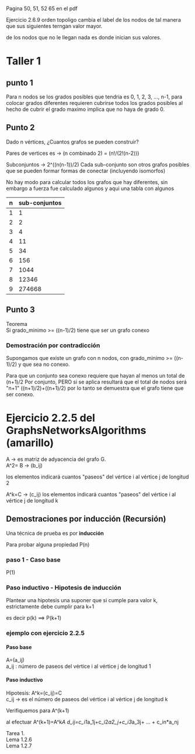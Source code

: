 Pagina 50, 51, 52
65 en el pdf

Ejercicio 2.6.9
orden topoligo cambia el label de los nodos de tal manera que sus siguientes terngan valor mayor.

de los nodos que no le llegan nada es donde inician sus valores.

# Taller 1 
## punto 1
Para n nodos se los grados posibles que tendria es 0, 1, 2, 3, ..., n-1, para colocar grados diferentes requieren cubrirse todos los grados posibles al hecho de cubrir el grado maximo implica que no haya de grado 0.

## Punto 2
Dado n vértices, ¿Cuantos grafos se pueden construir?

Pares de vertices es -> (n combinado 2) = (n!/(2!(n-2)))

Subconjuntos -> 2^((n(n-1))/2)
Cada sub-conjunto son otros grafos posibles que se pueden formar formas de conectar (incluyendo isomorfos)

No hay modo para calcular todos los grafos que hay diferentes, sin embargo a fuerza fue calculado algunos y aqui una tabla con algunos

|n|sub-conjuntos|
|-|-|
|1|1|
|2|2|
|3|4|
|4|11|
|5|34|
|6|156|
|7|1044|
|8|12346|
|9|274668|

## Punto 3
Teorema  
Si grado_minimo >= ((n-1)/2) tiene que ser un grafo conexo

### Demostración por contradicción
Supongamos que existe un grafo con n nodos, con grado_minimo >= ((n-1)/2) y que sea no conexo.

Para que un conjunto sea conexo requiere que hayan al menos un total de (n+1)/2 Por conjunto, PERO si se aplica resultará que el total de nodos será "n+1" ((n+1)/2)+((n+1)/2) por lo tanto se demuestra que el grafo tiene que ser conexo.


# Ejercicio 2.2.5 del GraphsNetworksAlgorithms (amarillo)
A -> es matriz de adyacencia del grafo G.  
A^2= B -> (b_ij)

los elementos indicará cuantos "paseos" del vértice i al vértice j de longitud 2

A^k=C -> (c_ij)
los elementos indicará cuantos "paseos" del vértice i al vértice j de longitud k

## Demostraciones por inducción (Recursión)
Una técnica de prueba es por **inducción**

Para probar alguna propiedad P(n)

### paso 1 - Caso base
P(1)

### Paso inductivo - Hipotesis de inducción
Plantear una hipotesis una suponer que si cumple para valor k, estrictamente debe cumplir para k+1

es decir p(k) ==> P(k+1)



### ejemplo con ejercicio 2.2.5
#### Paso base 
A=(a_ij)  
a_ij : número de paseos del vértice i al vértice j de longitud 1

#### Paso inductivo
Hipotesis: A^k=(c_ij)=C  
c_ij -> es el número de paseos del vértice i al vértice j de longitud k

Verifiquemos para A^(k+1)

al efectuar A^(k+1)=A^k*A
d_ij=c_i1*a_1j+c_i2*a2_j+c_i3*a_3j+ ... + c_in*a_nj

Tarea 1.  
Lema 1.2.6  
Lema 1.2.7